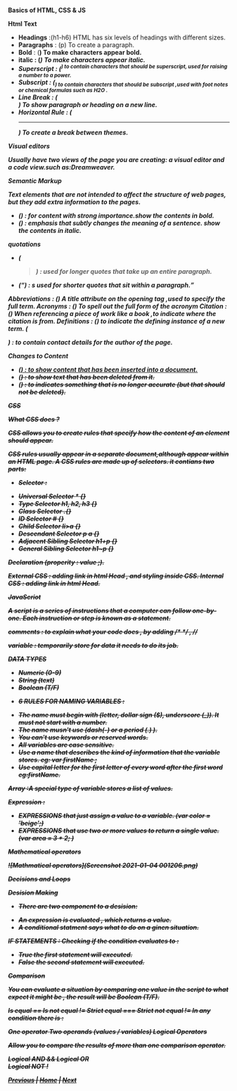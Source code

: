 **Basics of HTML, CSS & JS**

**Html Text** 

- **Headings** :(h1-h6) HTML has six levels of headings with different sizes.
- **Paragraphs** : (p) To create a paragraph.
- **Bold** : (<b>) To make characters appear bold.
- **italic** : (<i>)  To make characters appear italic.
- **Superscript** : (<sup>) to contain characters that should be superscript, used for raising a number to a power.
- **Subscript** : (<sub>) to contain characters that should be subscript ,used with foot notes or chemical formulas such as H2O .
- **Line Break** : (<br/>) To show paragraph or heading on a new line. 
- **Horizontal Rule** : (<hr/>) To create a break between themes.

**Visual editors** 

Usually have two views of the page you are creating: a visual editor and a code view.such as:Dreamweaver. 

**Semantic Markup**

Text elements that are not intended to affect the structure of web pages, but they add extra information to the pages.

- (<strong>)  : for content with strong importance.show the contents in bold.
- (<em>)      : emphasis that subtly changes the meaning of a sentence. show the contents in italic.

**quotations** 

- (<blockquote>) : used for longer quotes that take up an entire paragraph.
- (<q>)          : s used for shorter quotes that sit within a paragraph.

**Abbreviations** : (<abbr>) A title attribute on the opening tag ,used to specify the full term.
**Acronyms** : (<acronym>)  To spell out the full form of the acronym
**Citation** : (<cite>) When referencing a piece of work like a book ,to indicate where the citation is from.
**Definitions** : (<dfn>) to indicate the defining instance of a new term.
**(<address>)** : to contain contact details for the author of the page.

**Changes to Content** 
- (<ins>) : to show content that has been inserted into a document.
- (<del>) : to show text that has been deleted from it.
- (<s>)   : to indicates something that is no longer accurate (but that should not be deleted). 

**CSS**

**What CSS does ?**

CSS allows you to create rules that specify how the content of an element should appear.

CSS rules usually appear in a separate document,although appear within an HTML page.
A CSS rules are made up of selectors. it contians two parts:

* Selector :
- Universal Selector * {} 
- Type Selector h1, h2, h3 {} 
- Class Selector .{} 
- ID Selector # {} 
- Child Selector li>a {} 
- Descendant Selector p a {} 
- Adjacent Sibling Selector h1+p {} 
- General Sibling Selector h1~p {}

Declaration (properity : value ;).

External CSS : adding link in html Head , and styling inside CSS. 
Internal CSS : adding link in html Head.

**JavaScriot**

A script is a series of instructions that a computer can follow one-by-one. 
Each instruction or step is known as a statement. 

**comments** : to explain what your code does , by adding /*  */ , // 

**variable** : temporarily store for data it needs to do its job. 

**DATA TYPES** 
- Numeric (0-9)
- String (text)
- Boolean (T/F)

* **6 RULES FOR NAMING VARIABLES :**
- The name must begin with (letter, dollar sign ($), underscore (_)). It must not start with a number.
- The name musn't use (dash(-) or a period (.) ).
- You can't use keywords or reserved words.
- All variables are case sensitive.
- Use a name that describes the kind of information that the variable stores. eg: var firstName ;
- Use capital letter for the first letter of every word after the first word eg:firstName.

Array :A special type of variable stores a list of values.

**Expression** :
- EXPRESSIONS that just assign a value to a variable. (var color = 'beige';)
- EXPRESSIONS that use two or more values to return a single value.(var area = 3 * 2; )

**Mathematical operators**

![Mathmatical operators](Screenshot 2021-01-04 001206.png)


**Decisions and Loops** 

**Desision Making** 
* There are two component to a desision:
- An expression is evaluated , which returns a value.
- A conditional statment says what to do on a ginen situation.

**IF STATEMENTS** : Checking if the condition evaluates to :
- True the first statement will executed.
- False the second statement will executed.


**Comparison**

You can evaluate a situation by comparing one value in the script to what expect it might be , the result will be Boolean (T/F).

Is equal ==
Is not equal !=
Strict equal ===
Strict not equal !=
In any condition there is :

One operator
Two operands (values / variables)
Logical Operators

Allow you to compare the results of more than one comparison operator.

Logical AND &&
Logical OR	 
Logical NOT !

[Previous](class-01.md)  | [Home](README.md) | [Next](class-03.md)





